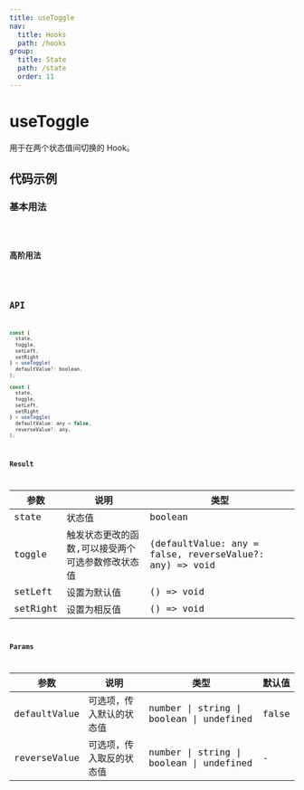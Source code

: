 ```yaml
---
title: useToggle
nav:
  title: Hooks
  path: /hooks
group:
  title: State
  path: /state
  order: 11
---
```


# useToggle

用于在两个状态值间切换的 Hook。

## 代码示例

### 基本用法

<code src="./demo/simple.tsx" />

### 高阶用法

<code src="./demo/advanced.tsx" />

## API

```javascript
const {
  state,
  toggle,
  setLeft,
  setRight
} = useToggle(
  defaultValue?: boolean,
);

const {
  state,
  toggle,
  setLeft,
  setRight
} = useToggle(
  defaultValue: any = false,
  reverseValue?: any,
);
```

### Result

| 参数     | 说明                                 | 类型                 |
|----------|--------------------------------------|----------------------|
| state  | 状态值                         | boolean              |
| toggle | 触发状态更改的函数,可以接受两个可选参数修改状态值 | (defaultValue: any = false, reverseValue?: any) => void |
| setLeft | 设置为默认值 | () => void |
| setRight | 设置为相反值 | () => void |

### Params

| 参数    | 说明                                         | 类型                   | 默认值 |
|---------|----------------------------------------------|------------------------|--------|
| defaultValue | 可选项，传入默认的状态值  | number \| string \| boolean \| undefined | false      |
| reverseValue | 可选项，传入取反的状态值  | number \| string \| boolean \| undefined | -      |
